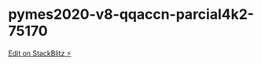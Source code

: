# pymes2020-v8-qqaccn-parcial4k2-75170

[Edit on StackBlitz ⚡️](https://stackblitz.com/edit/pymes2020-v8-qqaccn-parcial4k2-75170)